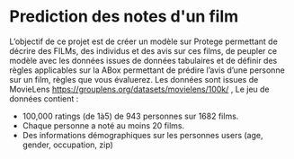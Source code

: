 # Prediction des notes d'un film

L’objectif de ce projet est de créer un modèle sur Protege permettant de décrire des FILMs, 
des individus et des avis sur ces films, de peupler ce modèle avec les données issues de 
données tabulaires et de définir des règles applicables sur la ABox permettant de prédire 
l’avis d’une personne sur un film, règles que vous évaluerez.
Les données sont issues de MovieLens https://grouplens.org/datasets/movielens/100k/ ,
Le jeu de données contient :
* 100,000 ratings (de 1à5) de 943 personnes sur 1682 films. 
* Chaque personne a noté au moins 20 films. 
 * Des informations démographiques sur les personnes users (age, gender, occupation, 
zip)
